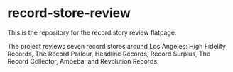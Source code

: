 # record-store-review
This is the repository for the record story review flatpage.

The project reviews seven record stores around Los Angeles: High Fidelity Records, The Record Parlour, Headline Records, Record Surplus, The Record Collector, Amoeba, and Revolution Records.
